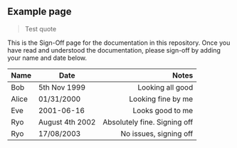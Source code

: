 ## Example page

> Test quote

<!-- sign-off-sheet:start -->

<!-- sign-off-cadence:1 month -->

This is the Sign-Off page for the documentation in this repository. Once you have read and understood the documentation, please sign-off by adding your name and date below.

| Name  | Date            |                        Notes |
| ----- | --------------- | ---------------------------: |
| Bob   | 5th Nov 1999    |             Looking all good |
| Alice | 01/31/2000      |           Looking fine by me |
| Eve   | 2001-06-16      |             Looks good to me |
| Ryo   | August 4th 2002 | Absolutely fine. Signing off |
| Ryo   | 17/08/2003      |       No issues, signing off |

<!-- sign-off-sheet:end -->
